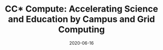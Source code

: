 ---
title: "CC* Compute: Accelerating Science and Education by Campus and Grid Computing"
collection: funding
permalink: /funding/2020-NSFCC-mandel/
date: 2020-06-16
venue: 'CU Denver'
link: 'https://www.nsf.gov/awardsearch/showAward?AWD_ID=2019089'
citation: 'PI: Jan Mandel, co-PIs: Carlos R Infante, Yaning Liu, Kannan Premnath, Amy L Roberts, <i>senior personnel: Ashis Kumer Biswas</i>, CC* Compute: Accelerating Science and Education by Campus and Grid Computing, Sponsor: <b>National Science Foundation</b>, Award amount: $399,938, Awarded: 06/2020.'
---